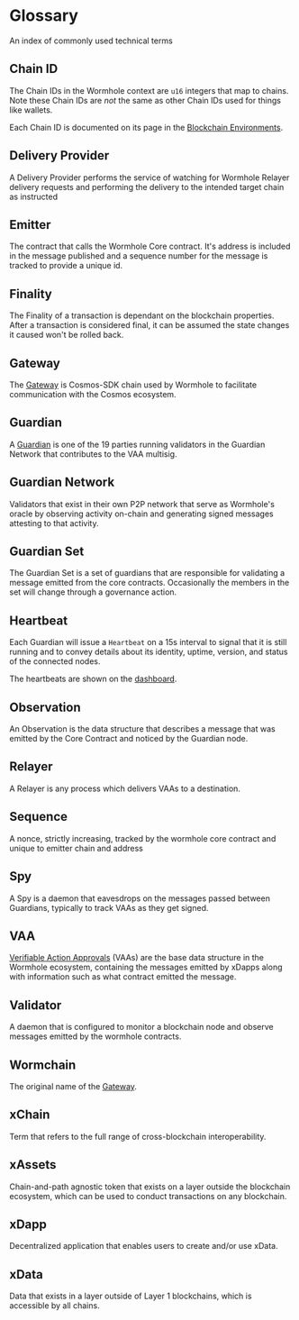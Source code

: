 # Glossary

<!-- Please make sure these are sorted  -->

An index of commonly used technical terms


## Chain ID

The Chain IDs in the Wormhole context are `u16` integers that map to chains. Note these Chain IDs are _not_ the same as other Chain IDs used for things like wallets.

Each Chain ID is documented on its page in the [Blockchain Environments](./environments/README.md).

## Delivery Provider

A Delivery Provider performs the service of watching for Wormhole Relayer delivery requests and performing the delivery to the intended target chain as instructed

## Emitter

The contract that calls the Wormhole Core contract. It's address is included in the message published and a sequence number for the message is tracked to provide a unique id.

## Finality

The Finality of a transaction is dependant on the blockchain properties. After a transaction is considered final, it can be assumed the state changes it caused won't be rolled back. 

## Gateway

The [Gateway](./components/gateway.md) is Cosmos-SDK chain used by Wormhole to facilitate communication with the Cosmos ecosystem.

## Guardian

A [Guardian](./components/guardian.md) is one of the 19 parties running validators in the Guardian Network that contributes to the VAA multisig.

## Guardian Network

Validators that exist in their own P2P network that serve as Wormhole's oracle by observing activity on-chain and generating signed messages attesting to that activity.

## Guardian Set

The Guardian Set is a set of guardians that are responsible for validating a message emitted from the core contracts. Occasionally the members in the set will change through a governance action. 

## Heartbeat

Each Guardian will issue a `Heartbeat` on a 15s interval to signal that it is still running and to convey details about its identity, uptime, version, and status of the connected nodes. 

The heartbeats are shown on the [dashboard](https://wormhole-foundation.github.io/wormhole-dashboard/).

## Observation

An Observation is the data structure that describes a message that was emitted by the Core Contract and noticed by the Guardian node.

## Relayer

A Relayer is any process which delivers VAAs to a destination.

## Sequence

A nonce, strictly increasing, tracked by the wormhole core contract and unique to emitter chain and address 

## Spy

A Spy is a daemon that eavesdrops on the messages passed between Guardians, typically to track VAAs as they get signed. 

## VAA

[Verifiable Action Approvals](./components/vaa.md) (VAAs) are the base data structure in the Wormhole ecosystem, containing the messages emitted by xDapps along with information such as what contract emitted the message.

## Validator 

A daemon that is configured to monitor a blockchain node and observe messages emitted by the wormhole contracts.

## Wormchain

The original name of the [Gateway](#gateway).

## xChain

Term that refers to the full range of cross-blockchain interoperability.

## xAssets

Chain-and-path agnostic token that exists on a layer outside the blockchain ecosystem, which can be used to conduct transactions on any blockchain.

## xDapp

Decentralized application that enables users to create and/or use xData.

## xData

Data that exists in a layer outside of Layer 1 blockchains, which is accessible by all chains.